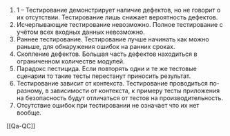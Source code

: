 1. 1 – Тестирование демонстрирует наличие дефектов, но не говорит о их отсутствии.  Тестирование лишь снижает вероятность дефектов.
2. Исчерпывающие тестирование невозможно. Полное тестирование с учётом всех входных данных невозможно.
3. Раннее тестирование. Тестирование лучше начинать как можно раньше, для обнаружения ошибок на ранних сроках.
4. Скопление дефектов. Большая часть дефектов находиться в ограниченном количестве модулей.
5. Парадокс пестицида. Если повторять одни и те же тестовые сценарии то такие тесты перестанут приносить результат.
6. Тестирование зависит от контекста. Тестирование проводиться по-разному, в зависимости от контекста, к примеру тесты приложения на безопасность будут отличаться от тестов на производительность.
7. Отсутствие ошибок при тестировании не означает что их нет вообще.

[[Qa-QC]]